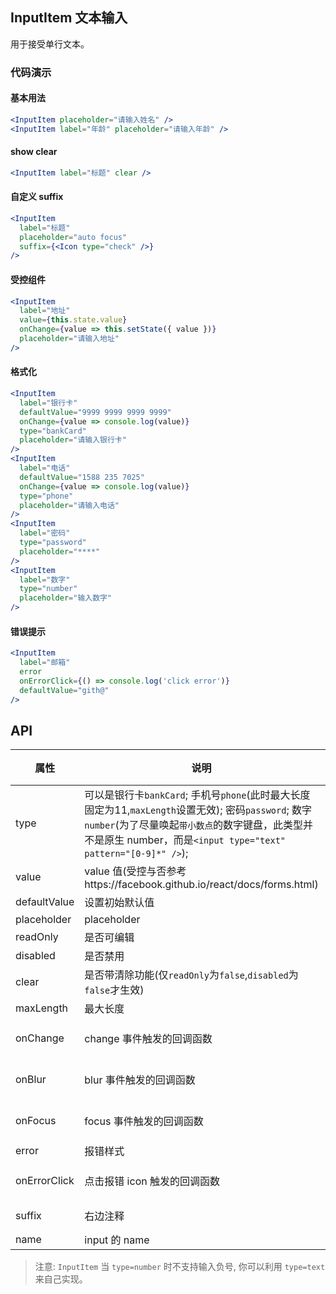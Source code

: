 ## InputItem 文本输入
用于接受单行文本。

### 代码演示

#### 基本用法
```jsx
<InputItem placeholder="请输入姓名" />
<InputItem label="年龄" placeholder="请输入年龄" />
```

#### show clear
```jsx
<InputItem label="标题" clear />
```
#### 自定义 suffix
```jsx
<InputItem
  label="标题"
  placeholder="auto focus"
  suffix={<Icon type="check" />}
/>
```

#### 受控组件
```jsx
<InputItem
  label="地址"
  value={this.state.value}
  onChange={value => this.setState({ value })}
  placeholder="请输入地址"
/>
```

#### 格式化
```jsx
<InputItem
  label="银行卡"
  defaultValue="9999 9999 9999 9999"
  onChange={value => console.log(value)}
  type="bankCard"
  placeholder="请输入银行卡"
/>
<InputItem
  label="电话"
  defaultValue="1588 235 7025"
  onChange={value => console.log(value)}
  type="phone"
  placeholder="请输入电话"
/>
<InputItem
  label="密码"
  type="password"
  placeholder="****"
/>
<InputItem
  label="数字"
  type="number"
  placeholder="输入数字"
/>
```
#### 错误提示
```jsx
<InputItem
  label="邮箱"
  error
  onErrorClick={() => console.log('click error')}
  defaultValue="gith@"
/>
```


## API

属性 | 说明 | 类型 | 默认值
----|-----|------|------
| type    | 可以是银行卡`bankCard`; 手机号`phone`(此时最大长度固定为11,`maxLength`设置无效); 密码`password`; 数字`number`(为了尽量唤起`带小数点`的数字键盘，此类型并不是原生 number，而是`<input type="text" pattern="[0-9]*" />`); | String |  `text`  |
| value    | value 值(受控与否参考https://facebook.github.io/react/docs/forms.html)  | String |  无  |
| defaultValue    | 设置初始默认值        | String |  -  |
| placeholder      | placeholder        | String | ''  |
| readOnly    | 是否可编辑        | bool |  true  |
| disabled    | 是否禁用        | bool |  false  |
| clear      |  是否带清除功能(仅`readOnly`为`false`,`disabled`为`false`才生效) | bool | false  |
| maxLength      |  最大长度      | number |  无  |
| onChange    | change 事件触发的回调函数 | (val: string): void |  -  |
| onBlur     | blur 事件触发的回调函数 | (val: string): void |   -  |
| onFocus    | focus 事件触发的回调函数 | (val: string): void |  -  |
| error       | 报错样式        | bool |  false  |
| onErrorClick       | 点击报错 icon 触发的回调函数  | (e: Object): void |  无  |
| suffix       | 右边注释   | string or node |  ''  |
| name    | input 的 name        | String |  无  |

> 注意: `InputItem` 当 `type=number` 时不支持输入负号, 你可以利用 `type=text` 来自己实现。